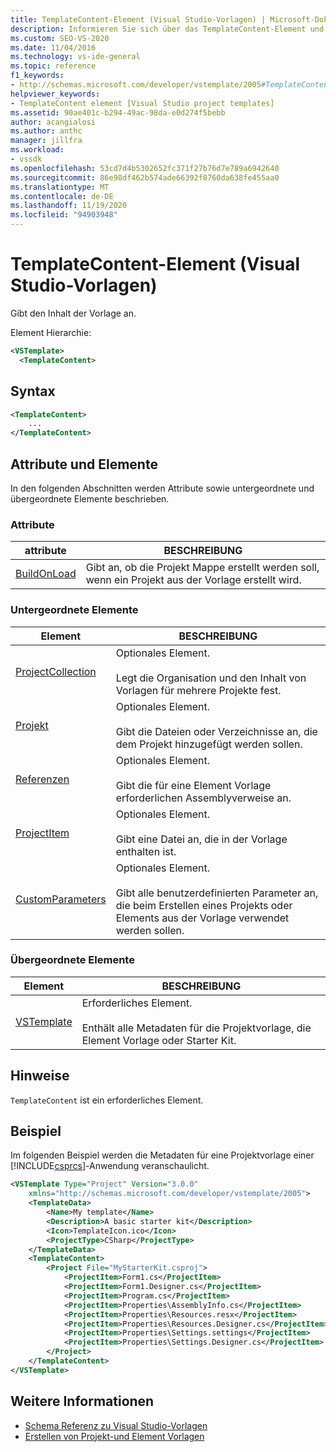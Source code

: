 ```yaml
---
title: TemplateContent-Element (Visual Studio-Vorlagen) | Microsoft-Dokumentation
description: Informieren Sie sich über das TemplateContent-Element und darüber, wie es den Inhalt der Vorlage angibt.
ms.custom: SEO-VS-2020
ms.date: 11/04/2016
ms.technology: vs-ide-general
ms.topic: reference
f1_keywords:
- http://schemas.microsoft.com/developer/vstemplate/2005#TemplateContent
helpviewer_keywords:
- TemplateContent element [Visual Studio project templates]
ms.assetid: 90ae401c-b294-49ac-98da-e0d274f5bebb
author: acangialosi
ms.author: anthc
manager: jillfra
ms.workload:
- vssdk
ms.openlocfilehash: 53cd7d4b5302652fc371f27b76d7e789a6942640
ms.sourcegitcommit: 86e98df462b574ade66392f8760da638fe455aa0
ms.translationtype: MT
ms.contentlocale: de-DE
ms.lasthandoff: 11/19/2020
ms.locfileid: "94903948"
---
```

# <a name="templatecontent-element-visual-studio-templates"></a>TemplateContent-Element (Visual Studio-Vorlagen)

Gibt den Inhalt der Vorlage an.

Element Hierarchie:

```xml
<VSTemplate>
  <TemplateContent>
```

## <a name="syntax"></a>Syntax

```xml
<TemplateContent>
    ...
</TemplateContent>
```

## <a name="attributes-and-elements"></a>Attribute und Elemente
 In den folgenden Abschnitten werden Attribute sowie untergeordnete und übergeordnete Elemente beschrieben.

### <a name="attributes"></a>Attribute

|attribute|BESCHREIBUNG|
|---------------|-----------------|
|[BuildOnLoad](../extensibility/buildonload-visual-studio-templates.md)|Gibt an, ob die Projekt Mappe erstellt werden soll, wenn ein Projekt aus der Vorlage erstellt wird.|

### <a name="child-elements"></a>Untergeordnete Elemente

|Element|BESCHREIBUNG|
|-------------|-----------------|
|[ProjectCollection](../extensibility/projectcollection-element-visual-studio-templates.md)|Optionales Element.<br /><br /> Legt die Organisation und den Inhalt von Vorlagen für mehrere Projekte fest.|
|[Projekt](../extensibility/project-element-visual-studio-templates.md)|Optionales Element.<br /><br /> Gibt die Dateien oder Verzeichnisse an, die dem Projekt hinzugefügt werden sollen.|
|[Referenzen](../extensibility/references-element-visual-studio-templates.md)|Optionales Element.<br /><br /> Gibt die für eine Element Vorlage erforderlichen Assemblyverweise an.|
|[ProjectItem](../extensibility/projectitem-element-visual-studio-item-templates.md)|Optionales Element.<br /><br /> Gibt eine Datei an, die in der Vorlage enthalten ist.|
|[CustomParameters](../extensibility/customparameters-element-visual-studio-templates.md)|Optionales Element.<br /><br /> Gibt alle benutzerdefinierten Parameter an, die beim Erstellen eines Projekts oder Elements aus der Vorlage verwendet werden sollen.|

### <a name="parent-elements"></a>Übergeordnete Elemente

|Element|BESCHREIBUNG|
|-------------|-----------------|
|[VSTemplate](../extensibility/vstemplate-element-visual-studio-templates.md)|Erforderliches Element.<br /><br /> Enthält alle Metadaten für die Projektvorlage, die Element Vorlage oder Starter Kit.|

## <a name="remarks"></a>Hinweise
 `TemplateContent` ist ein erforderliches Element.

## <a name="example"></a>Beispiel
 Im folgenden Beispiel werden die Metadaten für eine Projektvorlage einer [!INCLUDE[csprcs](../data-tools/includes/csprcs_md.md)]-Anwendung veranschaulicht.

```xml
<VSTemplate Type="Project" Version="3.0.0"
    xmlns="http://schemas.microsoft.com/developer/vstemplate/2005">
    <TemplateData>
        <Name>My template</Name>
        <Description>A basic starter kit</Description>
        <Icon>TemplateIcon.ico</Icon>
        <ProjectType>CSharp</ProjectType>
    </TemplateData>
    <TemplateContent>
        <Project File="MyStarterKit.csproj">
            <ProjectItem>Form1.cs</ProjectItem>
            <ProjectItem>Form1.Designer.cs</ProjectItem>
            <ProjectItem>Program.cs</ProjectItem>
            <ProjectItem>Properties\AssemblyInfo.cs</ProjectItem>
            <ProjectItem>Properties\Resources.resx</ProjectItem>
            <ProjectItem>Properties\Resources.Designer.cs</ProjectItem>
            <ProjectItem>Properties\Settings.settings</ProjectItem>
            <ProjectItem>Properties\Settings.Designer.cs</ProjectItem>
        </Project>
    </TemplateContent>
</VSTemplate>
```

## <a name="see-also"></a>Weitere Informationen

- [Schema Referenz zu Visual Studio-Vorlagen](../extensibility/visual-studio-template-schema-reference.md)
- [Erstellen von Projekt-und Element Vorlagen](../ide/creating-project-and-item-templates.md)
